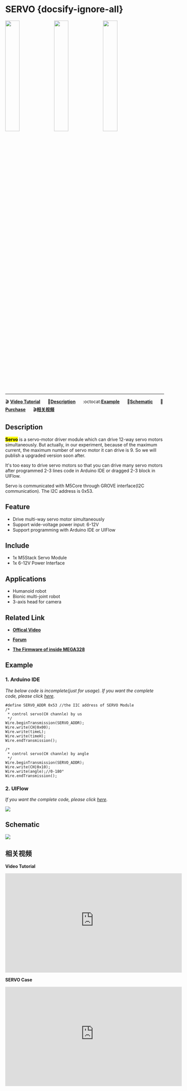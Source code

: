 # SERVO {docsify-ignore-all}

<img src="assets/img/product_pics/module/module_servo_01.png" width="30%" height="30%"> <img src="assets/img/product_pics/module/module_servo_02.png" width="30%" height="30%"> <img src="assets/img/product_pics/module/module_servo_03.png" width="30%" height="30%">

***

:clapper: **[Video Tutorial](#Video-Tutorial)**&nbsp;&nbsp;&nbsp;&nbsp;&nbsp;&nbsp;:memo:**[Description](#Description)**&nbsp;&nbsp;&nbsp;&nbsp;&nbsp;&nbsp;:octocat:**[Example](#Example)**&nbsp;&nbsp;&nbsp;&nbsp;&nbsp;&nbsp;:electric_plug:**[Schematic](#Schematic)**&nbsp;&nbsp;&nbsp;&nbsp;&nbsp;&nbsp;🛒**[Purchase](https://www.aliexpress.com/store/product/M5Stack-New-SERVO-Module-Board-12-Channels-Servo-Controller-with-MEGA328-Inside-Power-Adapter-6-24V/3226069_32951356502.html?spm=a2g1y.12024536.productList_5885011.pic_0)**&nbsp;&nbsp;&nbsp;&nbsp;&nbsp;&nbsp;:clapper:**[相关视频](#相关视频)**

## Description

**<mark>Servo</mark>** is a servo-motor driver module which can drive 12-way servo motors simultaneously. But actually, in our experiment, because of the maximum current, the maximum number of servo motor it can drive is 9. So we will publish a upgraded version soon after.

It's too easy to drive servo motors so that you can drive many servo motors after programmed 2-3 lines code in Arduino IDE or dragged 2-3 block in UIFlow.

Servo is communicated with M5Core through GROVE interface(I2C communication). The I2C address is 0x53.

## Feature

-  Drive multi-way servo motor simultaneously
-  Support wide-voltage power input: 6-12V
-  Support programming with Arduino IDE or UIFlow

## Include

-  1x M5Stack Servo Module
-  1x 6-12V Power Interface

## Applications

-  Humanoid robot
-  Bionic multi-joint robot
-  3-axis head for camera

## Related Link

- **[Offical Video](https://www.youtube.com/channel/UCozgFVglWYQXbvTmGyS739w)**

- **[Forum](http://forum.m5stack.com/)**

- **[The Firmware of inside MEGA328](https://github.com/m5stack/M5-ProductExampleCodes/tree/master/Module/SERVO/firmware_328p)**

## Example

### 1. Arduino IDE

*The below code is incomplete(just for usage). If you want the complete code, please click [here](https://github.com/m5stack/M5-ProductExampleCodes/tree/master/Module/SERVO/Arduino).*

```arduino
#define SERVO_ADDR 0x53 //the IIC address of SERVO Module
/*
 * control servo(CH channle) by us
 */
Wire.beginTransmission(SERVO_ADDR);
Wire.write(CH|0x00);
Wire.write(timeL);
Wire.write(timeH);
Wire.endTransmission();

/*
 * control servo(CH channle) by angle
 */
Wire.beginTransmission(SERVO_ADDR);
Wire.write(CH|0x10);
Wire.write(angle);//0-180°
Wire.endTransmission();
```

### 2. UIFlow

*If you want the complete code, please click [here](https://github.com/m5stack/M5-ProductExampleCodes/tree/master/Module/SERVO/UIFlow).*

<img src="assets/img/product_pics/module/module_example/SERVO/example_module_servo_01.png">

## Schematic

<img src="assets/img/product_pics/module/servo_sch.png">

## 相关视频

**Video Tutorial**

<iframe width="560" height="315" src="https://m5stack.oss-cn-shenzhen.aliyuncs.com/video/%E6%95%99%E7%A8%8B/Servo/E4%20-%20Servo%20Demo(UIFlow%20Tutorials%205).mp4" frameborder="0" allow="accelerometer; autoplay; encrypted-media; gyroscope; picture-in-picture" allowfullscreen></iframe>

**SERVO Case**

<iframe width="560" height="315" src='https://m5stack.oss-cn-shenzhen.aliyuncs.com/video/Blog/Twitch201901/M5stack%20Servo.mp4' frameborder="0" allow="accelerometer; autoplay; encrypted-media; gyroscope; picture-in-picture" allowfullscreen></iframe>
